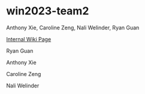 # win2023-team2

Anthony Xie, Caroline Zeng, Nali Welinder, Ryan Guan

[Internal Wiki Page](https://github.com/StanfordCS194/win2023-team2/wiki)

Ryan Guan

Anthony Xie

Caroline Zeng

Nali Welinder
